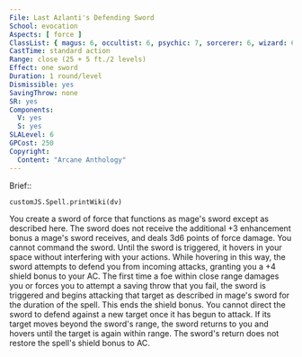 ```yaml
---
File: Last Azlanti's Defending Sword
School: evocation
Aspects: [ force ]
ClassList: { magus: 6, occultist: 6, psychic: 7, sorcerer: 6, wizard: 6 }
CastTime: standard action
Range: close (25 + 5 ft./2 levels)
Effect: one sword
Duration: 1 round/level
Dismissible: yes
SavingThrow: none
SR: yes
Components:
  V: yes
  S: yes
SLALevel: 6
GPCost: 250
Copyright:
  Content: "Arcane Anthology"
---
```

Brief:: 

```dataviewjs
customJS.Spell.printWiki(dv)
```

You create a sword of force that functions as mage's sword except as described here. The sword does not receive the additional +3 enhancement bonus a mage's sword receives, and deals 3d6 points of force damage. You cannot command the sword. Until the sword is triggered, it hovers in your space without interfering with  your actions. While hovering in this way, the sword attempts to defend you from incoming attacks, granting you a +4 shield bonus to your AC. The first time a foe within close range damages you or forces you to attempt a saving throw that you fail, the sword is triggered and begins attacking that target as described in mage's sword for the duration of the spell. This ends the shield bonus. You cannot direct the sword to defend against a new target once it has begun to attack. If its target moves beyond the sword's range, the sword returns to you and hovers until the target is again within range. The sword's return does not restore the spell's shield bonus to AC.
